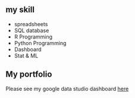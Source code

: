 ## my skill
- spreadsheets
- SQL database
- R Programming
- Python Programming
- Dashboard
- Stat & ML

## My portfolio
Please see my google data studio dashboard [here](www.google.com)
